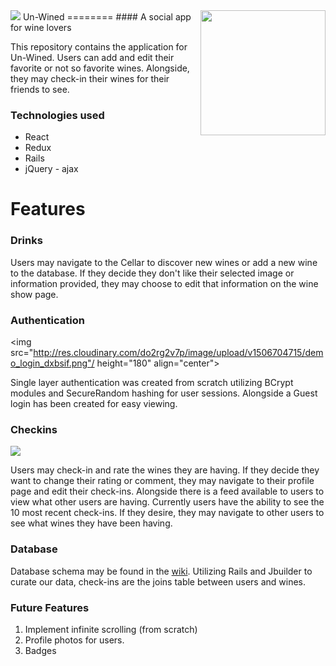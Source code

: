 <img src="http://res.cloudinary.com/do2rg2v7p/image/upload/v1506704723/demo_splash_ae8qv8.png" />

<a href="https://un-wined.herokuapp.com/">
  <img src="http://res.cloudinary.com/do2rg2v7p/image/upload/v1506057090/logo3_hglbdy.png" height="200" align="right" />
</a>
Un-Wined
========
#### A social app for wine lovers
<https://un-wined.herokuapp.com/>

This repository contains the application for Un-Wined.
Users can add and edit their favorite or not so favorite wines. Alongside, they may check-in their wines for their friends to see.

### Technologies used
- React
- Redux
- Rails
- jQuery - ajax


# Features

### Drinks
Users may navigate to the Cellar to discover new wines or add a new wine to the database. If they decide they don't like their selected image or information provided, they may choose to edit that information on the wine show page.

### Authentication
<img src="http://res.cloudinary.com/do2rg2v7p/image/upload/v1506704715/demo_login_dxbsif.png"/
height="180" align="center">

Single layer authentication was created from scratch utilizing BCrypt modules and SecureRandom hashing for user sessions. Alongside a Guest login has been created for easy viewing.

### Checkins
<img src="http://res.cloudinary.com/do2rg2v7p/image/upload/v1506706713/user_checkin_demo_f0xaco.gif" />

Users may check-in and rate the wines they are having. If they decide they want to change their rating or comment, they may navigate to their profile page and edit their check-ins. Alongside there is a feed available to users to view what other users are having. Currently users have the ability to see the 10 most recent check-ins. If they desire, they may navigate to other users to see what wines they have been having.

### Database
Database schema may be found in the [wiki](https://github.com/itsClay/UnWined/wiki/database-schema).
Utilizing Rails and Jbuilder to curate our data, check-ins are the joins table between users and wines.

### Future Features
1. Implement infinite scrolling (from scratch)
2. Profile photos for users.
3. Badges
